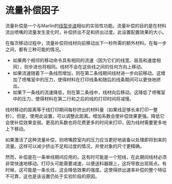 流量补偿因子
====
流量补偿是一个与Marlin的[线型步进](http://marlinfw.org/docs/features/lin_advance.html)相似的实验性功能。流量补偿的目的是在材料流出喷嘴的流量发生变化时，补偿挤出不足和挤出过度。此设置配置效果的大小。

在每次移动过程中，流量补偿将线材向前移动出下一秒所需的额外材料。在每一步之间，都有三种可能的情况。
* 如果两个相邻的移动命令具有相同的流速（因为它们的线宽、层高和速度相同），则步进也将相同。线材不会在这些线之间的任何方向上移动。
* 如果流速随着下一条线而增加，则在第二条线期间线材进一步向前移动。这增加了喷嘴室中的压力，使得材料在打印线条和随后的线条期间可以更快地挤出。
* 如果下一条线的流速降低，则在第二条线中，线材向后移动。这降低了喷嘴室中的压力，使得材料在第二行和之后的线的打印时间将减慢。

线材移动的距离等于线打印期间每秒挤出的材料量（如果线足够长来打印一整秒）。但是，使用此设置，可以调整此距离。增加系数会使补偿效果更强。降低它会使补偿效果变弱。更高的系数也将花费更多的时间来打印，因为线材需要更多地上下移动。

如果激活了这种流量补偿，则喷嘴腔室内的压力应当更好地装备以处理即将到来的流量。这样可以减少挤出不足和过度的情况，并使对象的尺寸更精确。

然而，补偿是在一条单线期间应用的。这有时可能是一个短线，在此期间线材必须非常快速地移动。打印头可能需要减速，以便送料器跟上，这将导致出现斑点。有时候，这可能是一条长线，这会降低效果的强度。这使得挤出速率补偿的整个特征不可靠，这也是该设置仍处于实验阶段的原因。
